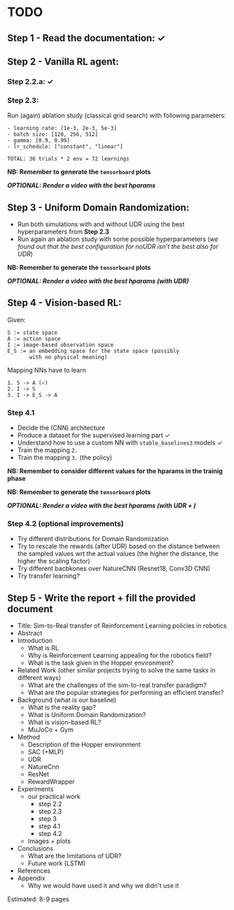 # TODO

## Step 1 - Read the documentation: ✓

## Step 2 - Vanilla RL agent:

### Step 2.2.a: ✓

### Step 2.3:

Run (again) ablation study (classical grid search) with following parameters:

    - learning rate: [1e-3, 2e-3, 5e-3]
    - batch size: [128, 256, 512]
    - gamma: [0.9, 0.99]
    - lr_schedule: ["constant", "linear"]

    TOTAL: 36 trials * 2 env = 72 learnings

**NB: Remember to generate the `tensorboard` plots**

**_OPTIONAL: Render a video with the best hparams_**

## Step 3 - Uniform Domain Randomization: 

 - Run both simulations with and without UDR using the best hyperparameters from **Step 2.3**
 - Run again an ablation study with some possible hyperparameters (_we found out that the best configuration for noUDR isn't the best also for UDR_)

**NB: Remember to generate the `tensorboard` plots**

**_OPTIONAL: Render a video with the best hparams (with UDR)_**

## Step 4 - Vision-based RL:
Given:

    S := state space
    A := action space
    I := image-based observation space
    E_S := an embedding space for the state space (possibly 
           with no physical meaning)

Mapping NNs have to learn

    1. S -> A (✓)
    2. I -> S
    3. I -> E_S -> A

### Step 4.1

 - Decide the (CNN) architecture
 - Produce a dataset for the supervised learning part ✓
 - Understand how to use a custom NN with `stable_baselines3` models ✓
 - Train the mapping ``2.``
 - Train the mapping ``3.`` (the policy)

**NB: Remember to consider different values for the hparams in the trainig phase**

**NB: Remember to generate the `tensorboard` plots**

**_OPTIONAL: Render a video with the best hparams (with UDR + )_**

### Step 4.2 (optional improvements)

 - Try different distributions for Domain Randomization
 - Try to rescale the rewards (after UDR) based on the distance between the sampled values wrt the actual values (the higher the distance, the higher the scaling factor)
 - Try different bacbkones over NatureCNN (Resnet18, Conv3D CNN)
  - Try transfer learning?

## Step 5 - Write the report + fill the provided document

 - Title: Sim-to-Real transfer of Reinforcement Learning policies in robotics
 - Abstract
 - Introduction
   - What is RL
   - Why is Reinforcement Learning appealing for the robotics field?
   - What is the task given in the Hopper environment?
 - Related Work (other similar projects trying to solve the same tasks in different ways)
   - What are the challenges of the sim-to-real transfer paradigm?
   - What are the popular strategies for performing an efficient transfer?
 - Background (what is our baseline)
   - What is the reality gap?
   - What is Uniform Domain Randomization?
   - What is vision-based RL?
   - MuJoCo + Gym
 - Method
   - Description of the Hopper environment
   - SAC (+MLP)
   - UDR
   - NatureCnn
   - ResNet
   - RewardWrapper
 - Experiments
   - our practical work 
     - step 2.2
     - step 2.3
     - step 3
     - step 4.1
     - step 4.2
   - Images + plots
 - Conclusions
   - What are the limitations of UDR?
   - Future work (LSTM)
 - References
 - Appendix
   - Why we would have used it and why we didn't use it

Estimated: 8-9 pages